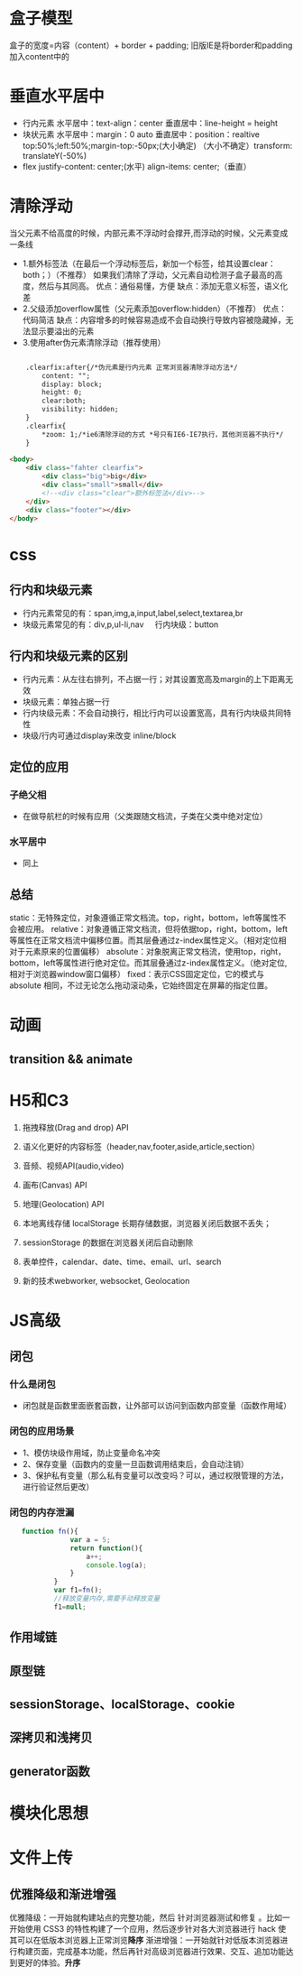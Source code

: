 # 盒子模型
盒子的宽度=内容（content）+ border + padding;
旧版IE是将border和padding加入content中的
# 垂直水平居中
+ 行内元素 水平居中：text-align：center
          垂直居中：line-height = height
+ 块状元素 水平居中：margin：0 auto
           垂直居中：position：realtive top:50%;left:50%;margin-top:-50px;(大小确定)
           （大小不确定）transform: translateY(-50%)
+ flex      justify-content: center;(水平)
            align-items: center;（垂直）
# 清除浮动
当父元素不给高度的时候，内部元素不浮动时会撑开,而浮动的时候，父元素变成一条线
+ 1.额外标签法（在最后一个浮动标签后，新加一个标签，给其设置clear：both；）（不推荐）
如果我们清除了浮动，父元素自动检测子盒子最高的高度，然后与其同高。
优点：通俗易懂，方便 缺点：添加无意义标签，语义化差
+ 2.父级添加overflow属性（父元素添加overflow:hidden）（不推荐）
优点：代码简洁
缺点：内容增多的时候容易造成不会自动换行导致内容被隐藏掉，无法显示要溢出的元素
+ 3.使用after伪元素清除浮动（推荐使用）
```html

    .clearfix:after{/*伪元素是行内元素 正常浏览器清除浮动方法*/
        content: "";
        display: block;
        height: 0;
        clear:both;
        visibility: hidden;
    }
    .clearfix{
        *zoom: 1;/*ie6清除浮动的方式 *号只有IE6-IE7执行，其他浏览器不执行*/
    }
 
<body>
    <div class="fahter clearfix">
        <div class="big">big</div>
        <div class="small">small</div>
        <!--<div class="clear">额外标签法</div>-->
    </div>
    <div class="footer"></div>
</body>
```
# css
## 行内和块级元素
+ 行内元素常见的有：span,img,a,input,label,select,textarea,br
+ 块级元素常见的有：div,p,ul-li,nav     行内块级：button
## 行内和块级元素的区别
+ 行内元素：从左往右排列，不占据一行；对其设置宽高及margin的上下距离无效
+ 块级元素：单独占据一行
+ 行内块级元素：不会自动换行，相比行内可以设置宽高，具有行内块级共同特性
+ 块级/行内可通过display来改变 inline/block
## 定位的应用
### 子绝父相
+ 在做导航栏的时候有应用（父类跟随文档流，子类在父类中绝对定位）
### 水平居中
+ 同上
## 总结
static：无特殊定位，对象遵循正常文档流。top，right，bottom，left等属性不会被应用。
relative：对象遵循正常文档流，但将依据top，right，bottom，left等属性在正常文档流中偏移位置。而其层叠通过z-index属性定义。（相对定位相对于元素原来的位置偏移）
absolute：对象脱离正常文档流，使用top，right，bottom，left等属性进行绝对定位。而其层叠通过z-index属性定义。（绝对定位,相对于浏览器window窗口偏移）
fixed：表示CSS固定定位，它的模式与 absolute 相同，不过无论怎么拖动滚动条，它始终固定在屏幕的指定位置。
# 动画
## transition && animate



# H5和C3
 1. 拖拽释放(Drag and drop) API

 2. 语义化更好的内容标签（header,nav,footer,aside,article,section）

 3. 音频、视频API(audio,video)

 4. 画布(Canvas) API

 5. 地理(Geolocation) API

 6. 本地离线存储 localStorage 长期存储数据，浏览器关闭后数据不丢失；

 7. sessionStorage 的数据在浏览器关闭后自动删除

 8. 表单控件，calendar、date、time、email、url、search  

 9. 新的技术webworker, websocket, Geolocation



# JS高级
 ## 闭包
 ### 什么是闭包
 + 闭包就是函数里面嵌套函数，让外部可以访问到函数内部变量（函数作用域）
 ### 闭包的应用场景
 + 1、模仿块级作用域，防止变量命名冲突
 + 2、保存变量（函数内的变量一旦函数调用结束后，会自动注销）
 + 3、保护私有变量（那么私有变量可以改变吗？可以，通过权限管理的方法，进行验证然后更改）
 ### 闭包的内存泄漏
 ```js
    function fn(){
                var a = 5;
                return function(){
                    a++;
                    console.log(a);
                }
            }
            var f1=fn();
            //释放变量内存,需要手动释放变量
            f1=null;
 ```
 ## 作用域链
 ## 原型链
 ## sessionStorage、localStorage、cookie
 ## 深拷贝和浅拷贝
 ## generator函数
 # 模块化思想 
 # 文件上传
##  优雅降级和渐进增强
优雅降级：一开始就构建站点的完整功能，然后 针对浏览器测试和修复 。比如一开始使用 CSS3 的特性构建了一个应用，然后逐步针对各大浏览器进行 hack 使其可以在低版本浏览器上正常浏览**降序**
渐进增强：一开始就针对低版本浏览器进行构建页面，完成基本功能，然后再针对高级浏览器进行效果、交互、追加功能达到更好的体验。**升序**
